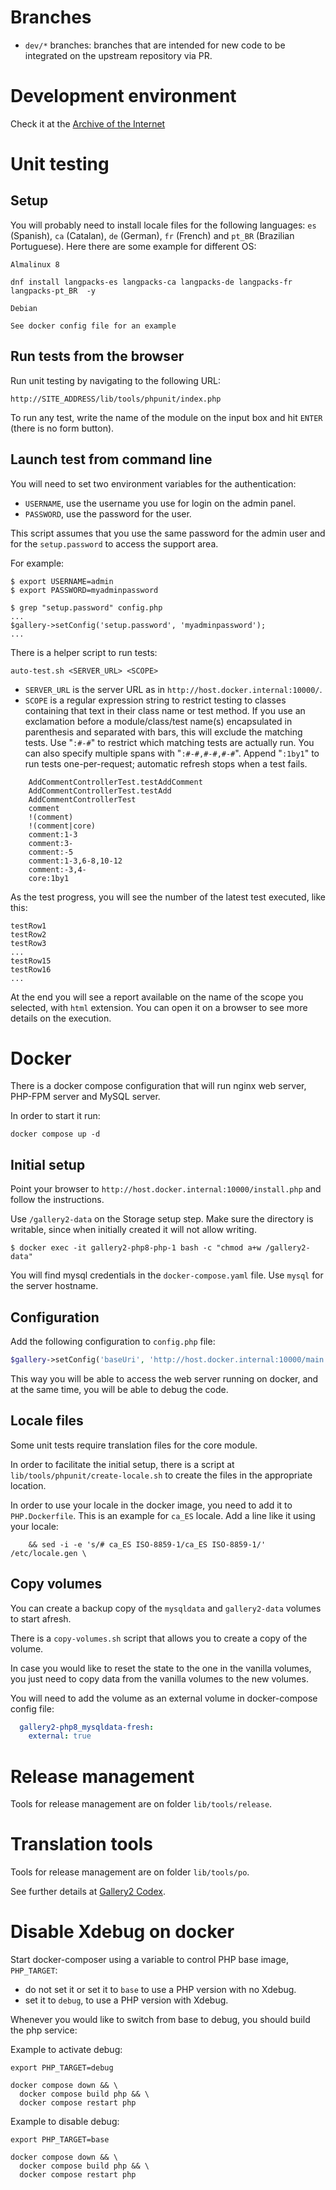 # Branches

* `dev/*` branches: branches that are intended for new code to be integrated on the upstream repository via PR.

# Development environment

Check it at the [Archive of the
Internet](`https://web.archive.org/web/20210224144709/http://codex.gallery2.org/index.php/Gallery2:Developer_Guidelines`)

# Unit testing

## Setup

You will probably need to install locale files for the following languages: `es` (Spanish), `ca` (Catalan),
`de` (German), `fr` (French) and `pt_BR` (Brazilian Portuguese). Here there are some example for different OS:

```shell
Almalinux 8

dnf install langpacks-es langpacks-ca langpacks-de langpacks-fr langpacks-pt_BR  -y
```

```shell
Debian

See docker config file for an example
```

## Run tests from the browser

Run unit testing by navigating to the following URL:
```text
http://SITE_ADDRESS/lib/tools/phpunit/index.php
```

To run any test, write the name of the module on the input box and hit `ENTER` (there is no form button).

## Launch test from command line

You will need to set two environment variables for the authentication:

* `USERNAME`, use the username you use for login on the admin panel.
* `PASSWORD`, use the password for the user.

This script assumes that you use the same password for the admin user and for the `setup.password`
to access the support area.

For example:
```shell
$ export USERNAME=admin
$ export PASSWORD=myadminpassword

$ grep "setup.password" config.php
...
$gallery->setConfig('setup.password', 'myadminpassword');
...
```

There is a helper script to run tests:
```shell
auto-test.sh <SERVER_URL> <SCOPE>
```

* `SERVER_URL` is the server URL as in `http://host.docker.internal:10000/`.
* `SCOPE` is a regular expression string to restrict testing to classes containing that text
in their class name or test method. If you use an exclamation before a module/class/test
name(s) encapsulated in parenthesis and separated with bars,
this will exclude the matching tests. Use "`:#-#`" to restrict which matching tests are
actually run. You can also specify multiple spans with "`:#-#,#-#,#-#`". Append "`:1by1`"
to run tests one-per-request; automatic refresh stops when a test fails.
```text
    AddCommentControllerTest.testAddComment
    AddCommentControllerTest.testAdd
    AddCommentControllerTest
    comment
    !(comment)
    !(comment|core)
    comment:1-3
    comment:3-
    comment:-5
    comment:1-3,6-8,10-12
    comment:-3,4-
    core:1by1
```

As the test progress, you will see the number of the latest test executed, like this:
```text
testRow1
testRow2
testRow3
...
testRow15
testRow16
...
```
At the end you will see a report available on the name of the scope you selected, with `html`
extension. You can open it on a browser to see more details on the execution.


# Docker

There is a docker compose configuration that will run nginx web server, PHP-FPM server and MySQL server.

In order to start it run:

```shell
docker compose up -d
```

## Initial setup

Point your browser to `http://host.docker.internal:10000/install.php` and follow the instructions.

Use `/gallery2-data` on the Storage setup step. Make sure the directory is writable, since when initially
created it will not allow writing.

```shell
$ docker exec -it gallery2-php8-php-1 bash -c "chmod a+w /gallery2-data"
```

You will find mysql credentials in the `docker-compose.yaml` file. Use `mysql` for the server hostname.


## Configuration

Add the following configuration to `config.php` file:

```php
$gallery->setConfig('baseUri', 'http://host.docker.internal:10000/main.php');
```

This way you will be able to access the web server running on docker, and at the same time, you will be
able to debug the code.

## Locale files

Some unit tests require translation files for the core module.

In order to facilitate the initial setup, there is a script at `lib/tools/phpunit/create-locale.sh` to
create the files in the appropriate location.

In order to use your locale in the docker image, you need to add it to `PHP.Dockerfile`. This is an example
for `ca_ES` locale. Add a line like it using your locale:
```shell
    && sed -i -e 's/# ca_ES ISO-8859-1/ca_ES ISO-8859-1/' /etc/locale.gen \
```

## Copy volumes

You can create a backup copy of the `mysqldata` and `gallery2-data` volumes to start afresh.

There is a `copy-volumes.sh` script that allows you to create a copy of the volume.

In case you would like to reset the state to the one in the vanilla volumes, you just need to copy data from the
vanilla volumes to the new volumes.

You will need to add the volume as an external volume in docker-compose config file:
```yaml
  gallery2-php8_mysqldata-fresh:
    external: true
```

# Release management

Tools for release management are on folder `lib/tools/release`.

# Translation tools

Tools for release management are on folder `lib/tools/po`.

See further details at [Gallery2 Codex](http://codex.galleryproject.org/Gallery2:Localization.html).

# Disable Xdebug on docker

Start docker-composer using a variable to control PHP base image, `PHP_TARGET`:

* do not set it or set it to `base` to use a PHP version with no Xdebug.
* set it to `debug`, to use a PHP version with Xdebug.

Whenever you would like to switch from base to debug, you should build the php service:

Example to activate debug:

```shell
export PHP_TARGET=debug

docker compose down && \
  docker compose build php && \
  docker compose restart php
```

Example to disable debug:

```shell
export PHP_TARGET=base

docker compose down && \
  docker compose build php && \
  docker compose restart php
```
